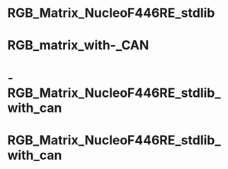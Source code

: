 # RGB_Matrix_NucleoF446RE_stdlib
# RGB_matrix_with-_CAN
# -RGB_Matrix_NucleoF446RE_stdlib_with_can
# RGB_Matrix_NucleoF446RE_stdlib_with_can
